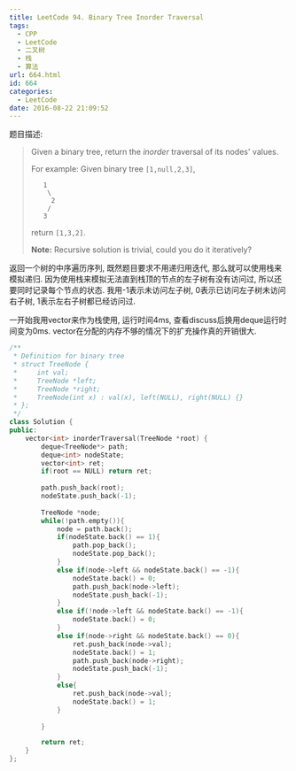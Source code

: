 ```yaml
---
title: LeetCode 94. Binary Tree Inorder Traversal
tags:
  - CPP
  - LeetCode
  - 二叉树
  - 栈
  - 算法
url: 664.html
id: 664
categories:
  - LeetCode
date: 2016-08-22 21:09:52
---
```

题目描述:

> Given a binary tree, return the *inorder* traversal of its nodes' values.
>
> For example:
> Given binary tree `[1,null,2,3]`,
>
> ```
>    1
>     \
>      2
>     /
>    3
>
> ```
>
> return `[1,3,2]`.
>
> **Note:** Recursive solution is trivial, could you do it iteratively?

返回一个树的中序遍历序列, 既然题目要求不用递归用迭代, 那么就可以使用栈来模拟递归. 因为使用栈来模拟无法直到栈顶的节点的左子树有没有访问过, 所以还要同时记录每个节点的状态. 我用-1表示未访问左子树, 0表示已访问左子树未访问右子树, 1表示左右子树都已经访问过.

一开始我用vector来作为栈使用, 运行时间4ms, 查看discuss后换用deque运行时间变为0ms. vector在分配的内存不够的情况下的扩充操作真的开销很大.

```cpp
/**
 * Definition for binary tree
 * struct TreeNode {
 *     int val;
 *     TreeNode *left;
 *     TreeNode *right;
 *     TreeNode(int x) : val(x), left(NULL), right(NULL) {}
 * };
 */
class Solution {
public:
    vector<int> inorderTraversal(TreeNode *root) {
        deque<TreeNode*> path;
        deque<int> nodeState;
        vector<int> ret;
        if(root == NULL) return ret;
        
        path.push_back(root);
        nodeState.push_back(-1);
        
        TreeNode *node;
        while(!path.empty()){
            node = path.back();
            if(nodeState.back() == 1){
                path.pop_back();
                nodeState.pop_back();
            }
            else if(node->left && nodeState.back() == -1){
                nodeState.back() = 0;
                path.push_back(node->left);
                nodeState.push_back(-1);
            }
            else if(!node->left && nodeState.back() == -1){
                nodeState.back() = 0;
            }
            else if(node->right && nodeState.back() == 0){
                ret.push_back(node->val);
                nodeState.back() = 1;
                path.push_back(node->right);
                nodeState.push_back(-1);
            }
            else{
                ret.push_back(node->val);
                nodeState.back() = 1;
            }
            
        }

        return ret;
    }
};
```

